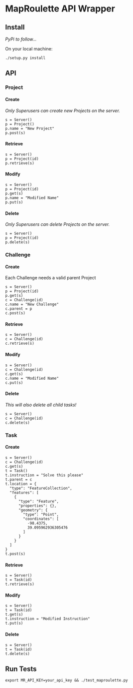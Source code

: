 # MapRoulette API Wrapper

## Install

_PyPi to follow..._

On your local machine:

```
./setup.py install
```

## API

### Project

#### Create

_Only Superusers can create new Projects on the server._

```
s = Server()
p = Project()
p.name = "New Project"
p.post(s)
```

#### Retrieve

```
s = Server()
p = Project(id)
p.retrieve(s)
```

#### Modify

```
s = Server()
p = Project(id)
p.get(s)
p.name = "Modified Name"
p.put(s)
```

#### Delete

_Only Superusers can delete Projects on the server._

```
s = Server()
p = Project(id)
p.delete(s)
```

### Challenge

#### Create

Each Challenge needs a valid parent Project

```
s = Server()
p = Project(id)
p.get(s)
c = Challenge(id)
c.name = "New Challenge"
c.parent = p
c.post(s)
```

#### Retrieve

```
s = Server()
c = Challenge(id)
c.retrieve(s)
```

#### Modify

```
s = Server()
c = Challenge(id)
c.get(s)
c.name = "Modified Name"
c.put(s)
```

#### Delete

_This will also delete all child tasks!_

```
s = Server()
c = Challenge(id)
c.delete(s)
```

### Task

#### Create

```
s = Server()
c = Challenge(id)
c.get(s)
t = Task()
t.instruction = "Solve this please"
t.parent = c
t.location = {
  "type": "FeatureCollection",
  "features": [
    {
      "type": "Feature",
      "properties": {},
      "geometry": {
        "type": "Point",
        "coordinates": [
          -98.4375,
          39.095962936305476
        ]
      }
    }
  ]
}
t.post(s)
```

#### Retrieve

```
s = Server()
t = Task(id)
t.retrieve(s)
```

#### Modify

```
s = Server()
t = Task(id)
t.get(s)
t.instruction = "Modified Instruction"
t.put(s)
```

#### Delete

```
s = Server()
t = Task(id)
t.delete(s)
```

## Run Tests

```
export MR_API_KEY=your_api_key && ./test_maproulette.py
```

